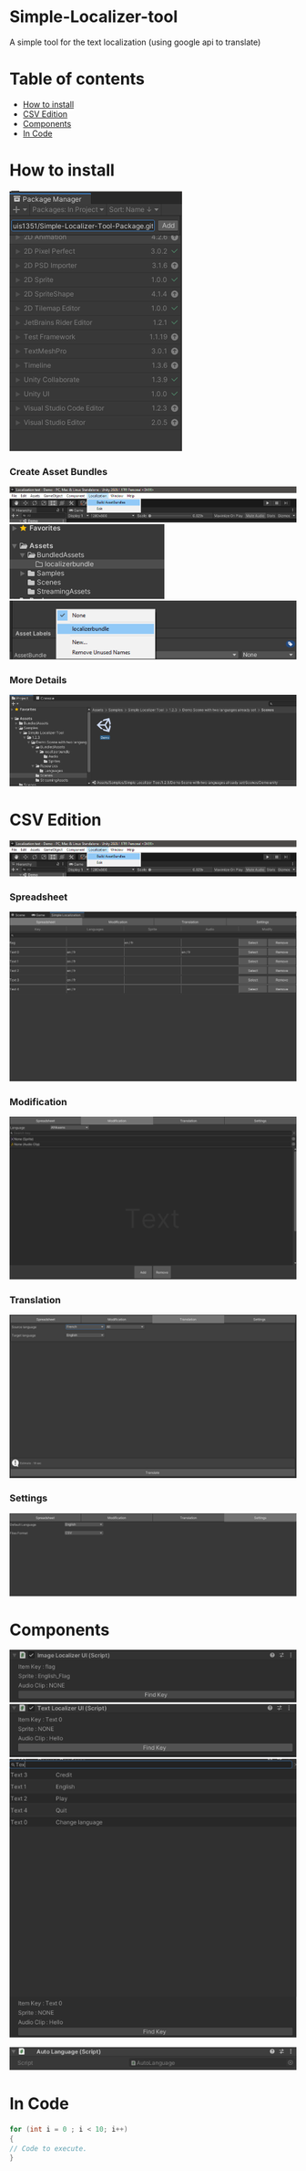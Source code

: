 # Simple-Localizer-tool
 A simple tool for the text localization (using google api to translate)
 
# Table of contents
* [How to install](#HowTo)
* [CSV Edition](#CSV)
* [Components](#general-info)
* [In Code](#InCode)

<a name="HowTo"/>

# How to install
![Install Package](https://github.com/Louis1351/Simple-Localizer-Tool-Package/blob/main/tutorials/Screenshot_1.png)

### Create Asset Bundles
![Assets Bundle Creation](https://github.com/Louis1351/Simple-Localizer-Tool-Package/blob/main/tutorials/Screenshot_2.png)
![localizerbundle1](https://github.com/Louis1351/Simple-Localizer-Tool-Package/blob/main/tutorials/Screenshot_13.png)
![localizerbundle2](https://github.com/Louis1351/Simple-Localizer-Tool-Package/blob/main/tutorials/Screenshot_12.png)

### More Details
![Demo](https://github.com/Louis1351/Simple-Localizer-Tool-Package/blob/main/tutorials/Screenshot_3.png)

<a name="CSV"/>

# CSV Edition
![Assets Bundle Creation](https://github.com/Louis1351/Simple-Localizer-Tool-Package/blob/main/tutorials/Screenshot_2.png)

### Spreadsheet
![Spreadsheet](https://github.com/Louis1351/Simple-Localizer-Tool-Package/blob/main/tutorials/Screenshot_7.png)

### Modification
![Modification](https://github.com/Louis1351/Simple-Localizer-Tool-Package/blob/main/tutorials/Screenshot_8.png)

### Translation
![Translation](https://github.com/Louis1351/Simple-Localizer-Tool-Package/blob/main/tutorials/Screenshot_9.png)

### Settings
![Settings](https://github.com/Louis1351/Simple-Localizer-Tool-Package/blob/main/tutorials/Screenshot_10.png)

# Components
![Image Component](https://github.com/Louis1351/Simple-Localizer-Tool-Package/blob/main/tutorials/Screenshot_4.png)
![Text Component](https://github.com/Louis1351/Simple-Localizer-Tool-Package/blob/main/tutorials/Screenshot_5.png)
![Key Component](https://github.com/Louis1351/Simple-Localizer-Tool-Package/blob/main/tutorials/Screenshot_6.png)

![AutoLanguage Component](https://github.com/Louis1351/Simple-Localizer-Tool-Package/blob/main/tutorials/Screenshot_11.png)

<a name="InCode"/>

# In Code
```csharp
for (int i = 0 ; i < 10; i++)
{
// Code to execute.
}
```





